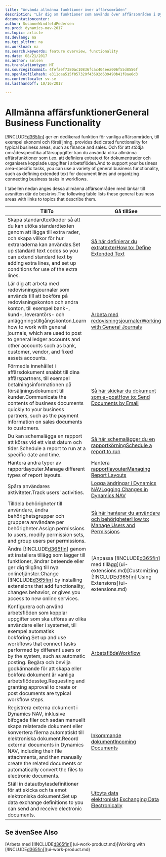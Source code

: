 ```yaml
---
title: "Använda allmänna funktioner över affärsområden"
description: "Lär dig om funktioner som används över affärsområden i Dynamics NAV."
documentationcenter: 
author: SusanneWindfeldPedersen
ms.prod: dynamics-nav-2017
ms.topic: article
ms.devlang: na
ms.tgt_pltfrm: na
ms.workload: na
ms.search.keywords: feature overview, functionality
ms.date: 08/21/2017
ms.author: solsen
ms.translationtype: HT
ms.sourcegitcommit: 4fefaef7380ac10836fcac404eea006f55d8556f
ms.openlocfilehash: e311caa515f057320f43692d639490b41f8ae6d3
ms.contentlocale: sv-se
ms.lasthandoff: 10/16/2017

---
```

# <a name="general-business-functionality"></a><span data-ttu-id="d349b-103">Allmänna affärsfunktioner</span><span class="sxs-lookup"><span data-stu-id="d349b-103">General Business Functionality</span></span>
[!INCLUDE[d365fin](includes/d365fin_md.md)]<span data-ttu-id="d349b-104"> ger en dedikerad funktion för vanliga affärsområden, till exempel ekonomi och försäljning.</span><span class="sxs-lookup"><span data-stu-id="d349b-104"> provides dedicated functionality for typical business areas, such as finance and sales.</span></span> <span data-ttu-id="d349b-105">Och för att stödja områdesspecifika affärsuppgifter kan du använda olika allmänna affärsfunktioner som t.ex. att definiera extratext för dokumentrader och organisera kopplade uppgifter i arbetsflöden.</span><span class="sxs-lookup"><span data-stu-id="d349b-105">And to support your business area-specific tasks, you can use a variety of general business functionality, such as defining extended text for document lines and organizing connecting business tasks in workflows.</span></span>

<span data-ttu-id="d349b-106">I tabellen nedan anges dessa allmänna affärsområden med länkar till avsnitten där de beskrivs.</span><span class="sxs-lookup"><span data-stu-id="d349b-106">The following table lists these general business areas with links to topics that describe them.</span></span>

| <span data-ttu-id="d349b-107">Till</span><span class="sxs-lookup"><span data-stu-id="d349b-107">To</span></span> | <span data-ttu-id="d349b-108">Gå till</span><span class="sxs-lookup"><span data-stu-id="d349b-108">See</span></span> |
| --- | --- |
| <span data-ttu-id="d349b-109">Skapa standardtextkoder så att du kan utöka standardtexten genom att lägga till extra rader, och skapa villkor för hur extraraderna kan användas.</span><span class="sxs-lookup"><span data-stu-id="d349b-109">Set up standard text codes so you can extend standard text by adding extra lines, and set up conditions for use of the extra lines.</span></span> |[<span data-ttu-id="d349b-110">Så här definierar du extratexter</span><span class="sxs-lookup"><span data-stu-id="d349b-110">How to: Define Extended Text</span></span>](ui-how-define-ext-text.md) |
| <span data-ttu-id="d349b-111">Lär dig att arbeta med redovisningsjournaler som används till att bokföra på redovisningskonton och andra konton, till exempel bank-, kund-, leverantörs- och anläggningstillgångskonton.</span><span class="sxs-lookup"><span data-stu-id="d349b-111">Learn how to work with general journals, which are used to post to general ledger accounts and other accounts such as bank, customer, vendor, and fixed assets accounts.</span></span> |[<span data-ttu-id="d349b-112">Arbeta med redovisningsjournaler</span><span class="sxs-lookup"><span data-stu-id="d349b-112">Working with General Journals</span></span>](ui-work-general-journals.md) |
| <span data-ttu-id="d349b-113">Förmedla innehållet i affärsdokument snabbt till dina affärspartners, till exempel betalningsinformationen på försäljningsdokument till kunder.</span><span class="sxs-lookup"><span data-stu-id="d349b-113">Communicate the contents of business documents quickly to your business partners, such as the payment information on sales documents to customers.</span></span> |[<span data-ttu-id="d349b-114">Så här skickar du dokument som e-post</span><span class="sxs-lookup"><span data-stu-id="d349b-114">How to: Send Documents by Email</span></span>](ui-how-send-documents-email.md) |
| <span data-ttu-id="d349b-115">Du kan schemalägga en rapport att köras vid ett visst datum och tider.</span><span class="sxs-lookup"><span data-stu-id="d349b-115">Schedule a report to run at a specific date and time.</span></span> |[<span data-ttu-id="d349b-116">Så här schemalägger du en rapportkörning</span><span class="sxs-lookup"><span data-stu-id="d349b-116">Schedule a report to run</span></span>](ui-work-report.md#ScheduleReport) |
| <span data-ttu-id="d349b-117">Hantera andra typer av rapportlayouter.</span><span class="sxs-lookup"><span data-stu-id="d349b-117">Manage different types of report layouts.</span></span> |[<span data-ttu-id="d349b-118">Hantera rapportlayouter</span><span class="sxs-lookup"><span data-stu-id="d349b-118">Managing Report Layouts</span></span>](ui-manage-report-layouts.md) |
| <span data-ttu-id="d349b-119">Spåra användares aktiviteter.</span><span class="sxs-lookup"><span data-stu-id="d349b-119">Track users' activities.</span></span>|[<span data-ttu-id="d349b-120">Logga ändringar i Dynamics NAV</span><span class="sxs-lookup"><span data-stu-id="d349b-120">Logging Changes in Dynamics NAV</span></span>](across-log-changes.md)|
|<span data-ttu-id="d349b-121">Tilldela behörigheter till användare, ändra behörighetsgrupper och gruppera användare per behörigheter.</span><span class="sxs-lookup"><span data-stu-id="d349b-121">Assign permissions to users, modify permission sets, and group users per permissions.</span></span>|[<span data-ttu-id="d349b-122">Så här hanterar du användare och behörigheter</span><span class="sxs-lookup"><span data-stu-id="d349b-122">How to: Manage Users and Permissions</span></span>](ui-how-users-permissions.md)|
| <span data-ttu-id="d349b-123">Ändra [!INCLUDE[d365fin](includes/d365fin_md.md)] genom att installera tillägg som lägger till funktioner, ändrar beteende eller ger dig tillgång till nya onlinetjänster.</span><span class="sxs-lookup"><span data-stu-id="d349b-123">Change [!INCLUDE[d365fin](includes/d365fin_md.md)] by installing extensions that add functionality, changes behavior, or gives you access to new online services.</span></span> |<span data-ttu-id="d349b-124">[Anpassa [!INCLUDE[d365fin](includes/d365fin_md.md)] med tillägg](ui-extensions.md)</span><span class="sxs-lookup"><span data-stu-id="d349b-124">[Customizing [!INCLUDE[d365fin](includes/d365fin_md.md)] Using Extensions](ui-extensions.md)</span></span> |
|<span data-ttu-id="d349b-125">Konfigurera och använd arbetsflöden som kopplar uppgifter som ska utföras av olika användare eller i systemet, till exempel automatisk bokföring.</span><span class="sxs-lookup"><span data-stu-id="d349b-125">Set up and use workflows that connect tasks performed by different users or by the system, such as automatic posting.</span></span> <span data-ttu-id="d349b-126">Begära och bevilja godkännande för att skapa eller bokföra dokument är vanliga arbetsflödessteg.</span><span class="sxs-lookup"><span data-stu-id="d349b-126">Requesting and granting approval to create or post documents are typical workflow steps.</span></span>|[<span data-ttu-id="d349b-127">Arbetsflöde</span><span class="sxs-lookup"><span data-stu-id="d349b-127">Workflow</span></span>](across-workflow.md)|
|<span data-ttu-id="d349b-128">Registrera externa dokument i Dynamics NAV, inklusive bifogade filer och sedan manuellt skapa relaterade dokument eller konvertera filerna automatiskt till elektroniska dokument.</span><span class="sxs-lookup"><span data-stu-id="d349b-128">Record external documents in Dynamics NAV, including their file attachments, and then manually create the related documents or automatically convert the files to electronic documents.</span></span>|[<span data-ttu-id="d349b-129">Inkommande dokument</span><span class="sxs-lookup"><span data-stu-id="d349b-129">Incoming Documents</span></span>](across-income-documents.md)|
| <span data-ttu-id="d349b-130">Ställ in datautbytesdefinitioner för att skicka och ta emot elektroniska dokument.</span><span class="sxs-lookup"><span data-stu-id="d349b-130">Set up data exchange definitions to you can send and receive electronic documents.</span></span> |<span data-ttu-id="d349b-131">[Utbyta data elektroniskt](across-data-exchange.md).</span><span class="sxs-lookup"><span data-stu-id="d349b-131">[Exchanging Data Electronically](across-data-exchange.md)</span></span> |

## <a name="see-also"></a><span data-ttu-id="d349b-132">Se även</span><span class="sxs-lookup"><span data-stu-id="d349b-132">See Also</span></span>
<span data-ttu-id="d349b-133">[Arbeta med [!INCLUDE[d365fin](includes/d365fin_md.md)]](ui-work-product.md)</span><span class="sxs-lookup"><span data-stu-id="d349b-133">[Working with [!INCLUDE[d365fin](includes/d365fin_md.md)]](ui-work-product.md)</span></span>

